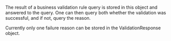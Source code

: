 The result of a business validation rule query is stored in this object and answered to the query.  One can then query both whether the validation was successful, and if not, query the reason.

Currently only one failure reason can be stored in the ValidationResponse object.